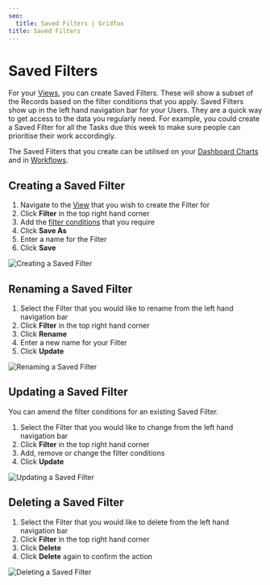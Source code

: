 ```yaml
---
seo:
  title: Saved Filters | Gridfox
title: Saved Filters
---
```

# Saved Filters

For your [Views](/building-a-project/an-introduction-to-views), you can create Saved Filters. These will show a subset of the Records based on the filter conditions that you apply. Saved Filters show up in the left hand navigation bar for your Users. They are a quick way to get access to the data you regularly need. For example, you could create a Saved Filter for all the Tasks due this week to make sure people can prioritise their work accordingly.

The Saved Filters that you create can be utilised on your [Dashboard Charts](/building-a-project/chart-types) and in [Workflows](/building-a-project/an-introduction-to-workflows).

## Creating a Saved Filter

1. Navigate to the [View](/building-a-project/an-introduction-to-views) that you wish to create the Filter for
2. Click **Filter** in the top right hand corner
3. Add the [filter conditions](/gridfox-project/filtering-records) that you require
4. Click **Save As**
5. Enter a name for the Filter
6. Click **Save**

![Creating a Saved Filter](/assets/images/creating-saved-filter_rs.gif "Creating a Saved Filter")

## Renaming a Saved Filter

1. Select the Filter that you would like to rename from the left hand navigation bar
2. Click **Filter** in the top right hand corner
3. Click **Rename**
4. Enter a new name for your Filter
5. Click **Update**

![Renaming a Saved Filter](/assets/images/renaming-a-saved-filter.gif "Renaming a Saved Filter")

## Updating a Saved Filter

You can amend the filter conditions for an existing Saved Filter.

1. Select the Filter that you would like to change from the left hand navigation bar
2. Click **Filter** in the top right hand corner
3. Add, remove or change the filter conditions
4. Click **Update**

![Updating a Saved Filter](/assets/images/updating-a-saved-filter.gif "Updating a Saved Filter")

## Deleting a Saved Filter

1. Select the Filter that you would like to delete from the left hand navigation bar
2. Click **Filter** in the top right hand corner
3. Click **Delete**
4. Click **Delete** again to confirm the action

![Deleting a Saved Filter](/assets/images/deleting-a-saved-filter.gif "Deleting a Saved Filter")